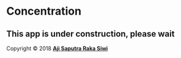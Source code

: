 # Concentration
This app is under construction, please wait
---- 

Copyright © 2018 **[Aji Saputra Raka Siwi][1]**

[1]:	https://github.com/Ajisaputrars
